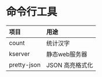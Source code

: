 # 命令行工具

| 项目 | 用途 |
|:----|:----|
| count       | 统计汉字 |
| kserver     | 静态web服务器 |
| pretty-json | JSON 高亮格式化 |
